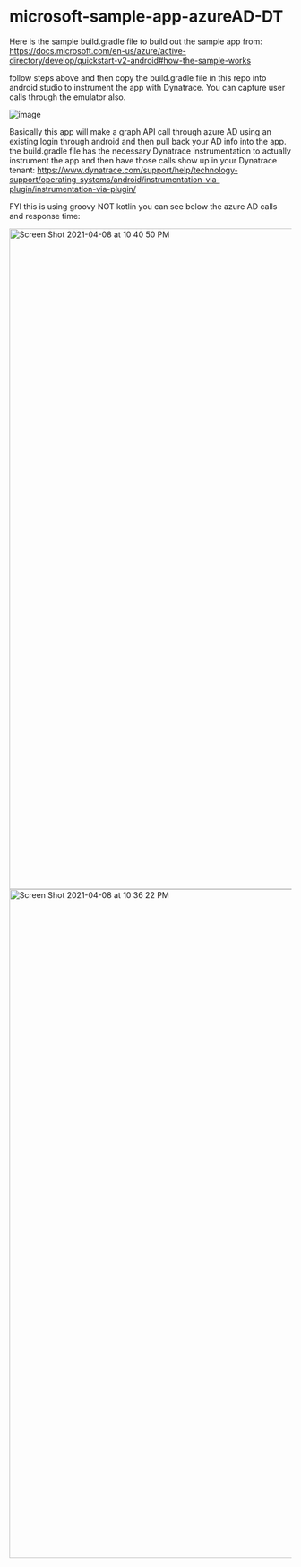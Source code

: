 # microsoft-sample-app-azureAD-DT

Here is the sample build.gradle file to build out the sample app from: 
https://docs.microsoft.com/en-us/azure/active-directory/develop/quickstart-v2-android#how-the-sample-works

follow steps above and then copy the build.gradle file in this repo into android studio to instrument the app with Dynatrace. You can capture user calls through the emulator also.

![image](https://user-images.githubusercontent.com/21251848/114133333-c3b9ba00-98ba-11eb-9393-0e0a21c2ff98.png)


Basically this app will make a graph API call through azure AD using an existing login through android and then pull back your AD info into the app. the build.gradle file has the necessary Dynatrace instrumentation to actually instrument the app and then have those calls show up in your Dynatrace tenant: 
https://www.dynatrace.com/support/help/technology-support/operating-systems/android/instrumentation-via-plugin/instrumentation-via-plugin/

FYI this is using groovy NOT kotlin you can see below the azure AD calls and response time:

<img width="1177" alt="Screen Shot 2021-04-08 at 10 40 50 PM" src="https://user-images.githubusercontent.com/21251848/114133807-7ab63580-98bb-11eb-8066-44982d3baafe.png">

<img width="1192" alt="Screen Shot 2021-04-08 at 10 36 22 PM" src="https://user-images.githubusercontent.com/21251848/114133392-dc29d480-98ba-11eb-9fd2-bcc784401f24.png">

